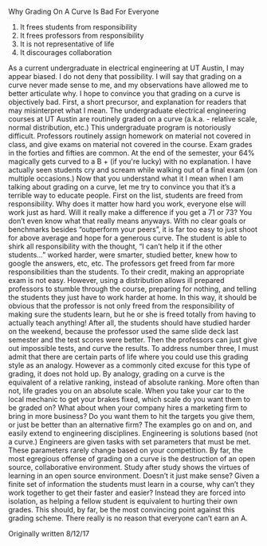 
Why Grading On A Curve Is Bad For Everyone

1. It frees students from responsibility
2. It frees professors from responsibility
3. It is not representative of life
4. It discourages collaboration

As a current undergraduate in electrical engineering at UT Austin, I may appear biased. I do not deny that possibility. I will say that grading on a curve never made sense to me, and my observations have allowed me to better articulate why. I hope to convince you that grading on a curve is objectively bad.
First, a short precursor, and explanation for readers that may misinterpret what I mean. The undergraduate electrical engineering courses at UT Austin are routinely graded on a curve (a.k.a. - relative scale, normal distribution, etc.) This undergraduate program is notoriously difficult. Professors routinely assign homework on material not covered in class, and give exams on material not covered in the course. Exam grades in the forties and fifties are common. At the end of the semester, your 64% magically gets curved to a B + (if you're lucky) with no explanation. I have actually seen students cry and scream while walking out of a final exam (on multiple occasions.)
Now that you understand what it I mean when I am talking about grading on a curve, let me try to convince you that it’s a terrible way to educate people.
First on the list, students are freed from responsibility. Why does it matter how hard you work, everyone else will work just as hard. Will it really make a difference if you get a 71 or 73? You don’t even know what that really means anyways. With no clear goals or benchmarks besides “outperform your peers”, it is far too easy to just shoot for above average and hope for a generous curve. The student is able to shirk all responsibility with the thought, “I can’t help it if the other students…” worked harder, were smarter, studied better, knew how to google the answers, etc, etc.
The professors get freed from far more responsibilities than the students. To their credit, making an appropriate exam is not easy. However, using a distribution allows ill prepared professors to stumble through the course, preparing for nothing, and telling the students they just have to work harder at home. In this way, it should be obvious that the professor is not only freed from the responsibility of making sure the students learn, but he or she is freed totally from having to actually teach anything! After all, the students should have studied harder on the weekend, because the professor used the same slide deck last semester and the test scores were better. Then the professors can just give out impossible tests, and curve the results.
To address number three, I must admit that there are certain parts of life where you could use this grading style as an analogy. However as a commonly cited excuse for this type of grading, it does not hold up. By analogy, grading on a curve is the equivalent of  a relative ranking, instead of absolute ranking. More often than not, life grades you on an absolute scale. 
When you take your car to the local mechanic to get your brakes fixed, which scale do you want them to be graded on? What about when your company hires a marketing firm to bring in more business? Do you want them to hit the targets you give them, or just be better than an alternative firm? The examples go on and on, and easily extend to engineering disciplines. Engineering is solutions based (not a curve.) Engineers are given tasks with set parameters that must be met. These parameters rarely change based on your competition.
By far, the most egregious offense of grading on a curve is the destruction of an open source, collaborative environment. Study after study shows the virtues of learning in an open source environment. Doesn’t it just make sense? Given a finite set of information the students must learn in a course, why can’t they work together to get their faster and easier? Instead they are forced into isolation, as helping a fellow student is equivalent to hurting their own grades. This should, by far, be the most convincing point against this grading scheme. There really is no reason that everyone can’t earn an A.

Originally written 8/12/17

